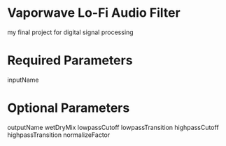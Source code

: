 # Vaporwave Lo-Fi Audio Filter
my final project for digital signal processing

# Required Parameters
inputName

# Optional Parameters
outputName
wetDryMix
lowpassCutoff
lowpassTransition
highpassCutoff
highpassTransition
normalizeFactor
